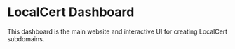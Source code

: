 # LocalCert Dashboard
This dashboard is the main website and interactive UI for creating LocalCert subdomains.
